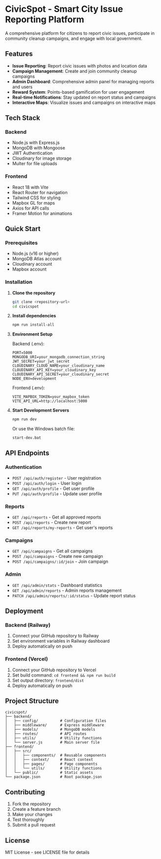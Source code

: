 # CivicSpot - Smart City Issue Reporting Platform

A comprehensive platform for citizens to report civic issues, participate in community cleanup campaigns, and engage with local government.

## Features

- **Issue Reporting**: Report civic issues with photos and location data
- **Campaign Management**: Create and join community cleanup campaigns
- **Admin Dashboard**: Comprehensive admin panel for managing reports and users
- **Reward System**: Points-based gamification for user engagement
- **Real-time Notifications**: Stay updated on report status and campaigns
- **Interactive Maps**: Visualize issues and campaigns on interactive maps

## Tech Stack

### Backend
- Node.js with Express.js
- MongoDB with Mongoose
- JWT Authentication
- Cloudinary for image storage
- Multer for file uploads

### Frontend
- React 18 with Vite
- React Router for navigation
- Tailwind CSS for styling
- Mapbox GL for maps
- Axios for API calls
- Framer Motion for animations

## Quick Start

### Prerequisites
- Node.js (v16 or higher)
- MongoDB Atlas account
- Cloudinary account
- Mapbox account

### Installation

1. **Clone the repository**
   ```bash
   git clone <repository-url>
   cd civicspot
   ```

2. **Install dependencies**
   ```bash
   npm run install-all
   ```

3. **Environment Setup**
   
   Backend (.env):
   ```
   PORT=5000
   MONGODB_URI=your_mongodb_connection_string
   JWT_SECRET=your_jwt_secret
   CLOUDINARY_CLOUD_NAME=your_cloudinary_name
   CLOUDINARY_API_KEY=your_cloudinary_key
   CLOUDINARY_API_SECRET=your_cloudinary_secret
   NODE_ENV=development
   ```
   
   Frontend (.env):
   ```
   VITE_MAPBOX_TOKEN=your_mapbox_token
   VITE_API_URL=http://localhost:5000
   ```

4. **Start Development Servers**
   ```bash
   npm run dev
   ```
   
   Or use the Windows batch file:
   ```bash
   start-dev.bat
   ```

## API Endpoints

### Authentication
- `POST /api/auth/register` - User registration
- `POST /api/auth/login` - User login
- `GET /api/auth/profile` - Get user profile
- `PUT /api/auth/profile` - Update user profile

### Reports
- `GET /api/reports` - Get all approved reports
- `POST /api/reports` - Create new report
- `GET /api/reports/my-reports` - Get user's reports

### Campaigns
- `GET /api/campaigns` - Get all campaigns
- `POST /api/campaigns` - Create new campaign
- `POST /api/campaigns/:id/join` - Join campaign

### Admin
- `GET /api/admin/stats` - Dashboard statistics
- `GET /api/admin/reports` - Admin reports management
- `PATCH /api/admin/reports/:id/status` - Update report status

## Deployment

### Backend (Railway)
1. Connect your GitHub repository to Railway
2. Set environment variables in Railway dashboard
3. Deploy automatically on push

### Frontend (Vercel)
1. Connect your GitHub repository to Vercel
2. Set build command: `cd frontend && npm run build`
3. Set output directory: `frontend/dist`
4. Deploy automatically on push

## Project Structure

```
civicspot/
├── backend/
│   ├── config/          # Configuration files
│   ├── middleware/      # Express middleware
│   ├── models/          # MongoDB models
│   ├── routes/          # API routes
│   ├── utils/           # Utility functions
│   └── server.js        # Main server file
├── frontend/
│   ├── src/
│   │   ├── components/  # Reusable components
│   │   ├── context/     # React context
│   │   ├── pages/       # Page components
│   │   └── utils/       # Utility functions
│   └── public/          # Static assets
└── package.json         # Root package.json
```

## Contributing

1. Fork the repository
2. Create a feature branch
3. Make your changes
4. Test thoroughly
5. Submit a pull request

## License

MIT License - see LICENSE file for details